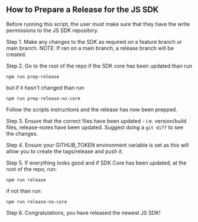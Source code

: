 ## How to Prepare a Release for the JS SDK
Before running this script, the user must make sure that they have the write permissions to the JS SDK repository.

Step 1. Make any changes to the SDK as required on a feature branch or main branch.
NOTE: If ran on a main branch, a release branch will be created.

Step 2. Go to the root of the repo if the SDK core has been updated than run
```
npm run prep-release
```
but if it hasn't changed than run 
```
npm run prep-release-no-core
```
Follow the scripts instructions and the release has now been prepped.

Step 3. Ensure that the correct files have been updated - i.e. version/build files, release-notes have been updated. Suggest doing a `git diff` to see the changes.

Step 4. Ensure your GITHUB_TOKEN environment variable is set as this will allow you to create the tags/release and push it.

Step 5. If everything looks good and if SDK Core has been updated, at the root of the repo, run:
```
npm run release
```
if not than run:
```
npm run release-no-core
```
Step 6. Congratulations, you have released the newest JS SDK!
